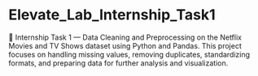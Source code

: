 # Elevate_Lab_Internship_Task1
🧹 Internship Task 1 — Data Cleaning and Preprocessing on the Netflix Movies and TV Shows dataset using Python and Pandas. This project focuses on handling missing values, removing duplicates, standardizing formats, and preparing data for further analysis and visualization.
